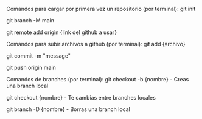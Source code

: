 Comandos para cargar por primera vez un repositorio (por terminal):
git init

git branch -M main

git remote add origin {link del github a usar}

Comandos para subir archivos a github (por terminal):
git add {archivo}

git commit -m "message"

git push origin main

Comandos de branches (por terminal):
git checkout -b {nombre} - Creas una branch local

git checkout {nombre} - Te cambias entre branches locales

git branch -D {nombre} - Borras una branch local


